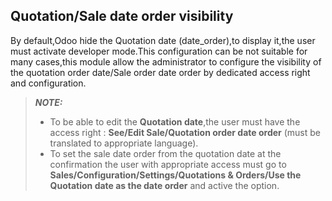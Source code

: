 Quotation/Sale date order visibility
-------------------------------------
By default,Odoo hide the Quotation date (date_order),to display it,the user must activate developer mode.This configuration can be not suitable for many cases,this module allow the administrator to configure the visibility of the quotation order date/Sale order date order by dedicated access right and configuration.
> **_NOTE:_** 
> - To be able to edit the __Quotation date__,the user must have the access right : __See/Edit Sale/Quotation order date order__ (must be translated to appropriate language).
> - To set the sale date order from the quotation date at the confirmation the user with appropriate access must go to __Sales/Configuration/Settings/Quotations & Orders/Use the Quotation date as the date order__ and active the option.
